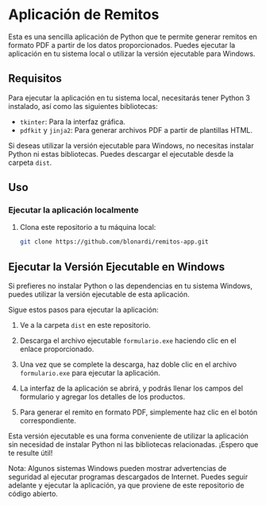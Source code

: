 # Aplicación de Remitos

Esta es una sencilla aplicación de Python que te permite generar remitos en formato PDF a partir de los datos proporcionados. Puedes ejecutar la aplicación en tu sistema local o utilizar la versión ejecutable para Windows.

## Requisitos

Para ejecutar la aplicación en tu sistema local, necesitarás tener Python 3 instalado, así como las siguientes bibliotecas:

- `tkinter`: Para la interfaz gráfica.
- `pdfkit` y `jinja2`: Para generar archivos PDF a partir de plantillas HTML.

Si deseas utilizar la versión ejecutable para Windows, no necesitas instalar Python ni estas bibliotecas. Puedes descargar el ejecutable desde la carpeta `dist`.

## Uso

### Ejecutar la aplicación localmente

1. Clona este repositorio a tu máquina local:

   ```bash
   git clone https://github.com/blonardi/remitos-app.git
   ```

## Ejecutar la Versión Ejecutable en Windows

Si prefieres no instalar Python o las dependencias en tu sistema Windows, puedes utilizar la versión ejecutable de esta aplicación.

Sigue estos pasos para ejecutar la aplicación:

1. Ve a la carpeta `dist` en este repositorio.

2. Descarga el archivo ejecutable `formulario.exe` haciendo clic en el enlace proporcionado.

3. Una vez que se complete la descarga, haz doble clic en el archivo `formulario.exe` para ejecutar la aplicación.

4. La interfaz de la aplicación se abrirá, y podrás llenar los campos del formulario y agregar los detalles de los productos.

5. Para generar el remito en formato PDF, simplemente haz clic en el botón correspondiente.

Esta versión ejecutable es una forma conveniente de utilizar la aplicación sin necesidad de instalar Python ni las bibliotecas relacionadas. ¡Espero que te resulte útil!

Nota: Algunos sistemas Windows pueden mostrar advertencias de seguridad al ejecutar programas descargados de Internet. Puedes seguir adelante y ejecutar la aplicación, ya que proviene de este repositorio de código abierto.
